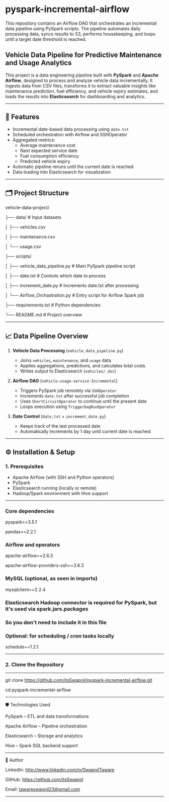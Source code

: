 # pyspark-incremental-airflow
This repository contains an Airflow DAG that orchestrates an incremental data pipeline using PySpark scripts. The pipeline automates daily processing data, syncs results to S3, performs housekeeping, and loops until a target date threshold is reached.

## Vehicle Data Pipeline for Predictive Maintenance and Usage Analytics

This project is a data engineering pipeline built with **PySpark** and **Apache Airflow**, designed to process and analyze vehicle data incrementally. It ingests data from CSV files, transforms it to extract valuable insights like maintenance prediction, fuel efficiency, and vehicle expiry estimates, and loads the results into **Elasticsearch** for dashboarding and analytics.

---

## 🚀 Features

- Incremental date-based data processing using `date.txt`
- Scheduled orchestration with Airflow and SSHOperator
- Aggregated metrics:
  - Average maintenance cost
  - Next expected service date
  - Fuel consumption efficiency
  - Predicted vehicle expiry
- Automatic pipeline reruns until the current date is reached
- Data loading into Elasticsearch for visualization

---

## 🗂️ Project Structure

vehicle-data-project/ 

├── data/ # Input datasets 

│ ├── vehicles.csv  

│ ├── maintenance.csv  
  
│  └── usage.csv 
  
├── scripts/ 

│ ├── vehicle_data_pipeline.py # Main PySpark pipeline script 

│  ├── date.txt # Controls which date to process 
  
│  ├── increment_date.py # Increments date.txt after processing 
  
│  └── Airflow_Orchastration.py # Entry script for Airflow Spark job 
  
├── requirements.txt # Python dependencies 

└── README.md # Project overview


---

## 📈 Data Pipeline Overview

1. **Vehicle Data Processing** (`vehicle_data_pipeline.py`)
   - Joins `vehicles`, `maintenance`, and `usage` data
   - Applies aggregations, predictions, and calculates total costs
   - Writes output to Elasticsearch (`vehicles/_doc`)

2. **Airflow DAG** (`vehicle-usage-service-Incremental`)
   - Triggers PySpark job remotely via `SSHOperator`
   - Increments `date.txt` after successful job completion
   - Uses `ShortCircuitOperator` to continue until the present date
   - Loops execution using `TriggerDagRunOperator`

3. **Date Control** (`date.txt` + `increment_date.py`)
   - Keeps track of the last processed date
   - Automatically increments by 1 day until current date is reached

---

## ⚙️ Installation & Setup

### 1. Prerequisites

- Apache Airflow (with SSH and Python operators)
- PySpark
- Elasticsearch running (locally or remote)
- Hadoop/Spark environment with Hive support


---

### Core dependencies
pyspark==3.5.1

pandas==2.2.1

### Airflow and operators
apache-airflow==2.6.3

apache-airflow-providers-ssh==3.6.3

### MySQL (optional, as seen in imports)
mysqlclient==2.2.4

### Elasticsearch Hadoop connector is required for PySpark, but it's used via spark.jars.packages
### So you don't need to include it in this file

### Optional: for scheduling / cron tasks locally
schedule==1.2.1

---

### 2. Clone the Repository
---
git clone https://github.com/itsSwapnil/pyspark-incremental-airflow.git

cd pyspark-incremental-airflow

---

🛡️ Technologies Used

PySpark – ETL and data transformations

Apache Airflow – Pipeline orchestration

Elasticsearch – Storage and analytics

Hive – Spark SQL backend support


---
🙋 Author

LinkedIn: http://www.linkedin.com/in/SwapnilTaware

GitHub: https://github.com/itsSwapnil

Email: tawareswapnil23@gmail.com

---
